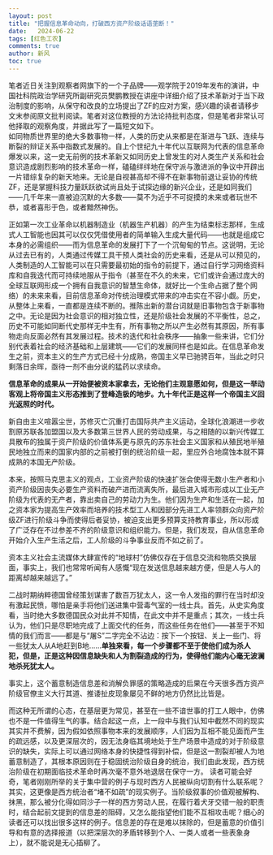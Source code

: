 ```yaml
---
layout: post
title: "把握信息革命动向，打破西方资产阶级话语垄断！"
date:   2024-06-22
tags: [红色工农]
comments: true
author: 新风
toc: true
---
```

笔者近日关注到观察者网旗下的一个子品牌——观学院于2019年发布的演讲，中国社科院政治学研究所副研究员樊鹏教授在讲座中详细介绍了技术革新对于当下政治制度的影响，从保守和改良的立场提出了ZF的应对方案，感兴趣的读者请移步文末参阅原文批判阅读。笔者对这位教授的方法论持批判态度，但是笔者非常认可他择取的观察角度，并据此写了一篇短文如下。   
   如同物质世界里的绝大多数事物一样，人类的历史从来都是在渐进与飞跃、连续与断裂的辩证关系中指数式发展的。自上个世纪九十年代以互联网为代表的信息革命爆发以来，这一史无前例的技术革新又如同历史上曾发生的对人类生产关系和社会意识造成剧烈影响的技术革命一样，磕磕绊绊地在保守派与激进派的争议中开辟出一片错综复杂的新天地来。无论是自视甚高却不得不在新事物前退让妥协的传统ZF，还是掌握科技力量跃跃欲试尚且处于试探边缘的新兴企业，还是如同我们——几千年来一直被迫沉默的大多数——莫不为近乎不可捉摸的未来或者玩世不恭，或者喜形于色，或者黯然神伤。    
   
   正如第一次工业革命以机器制造业（机器生产机器）的产生为结束标志那样，生成式人工智能也因其可以仅仅凭借使用者的简单输入生成大量代码——也就是组成它本身的必需组织——而为信息革命的发展打下了一个沉甸甸的节点。这说明，无论从过去已有的，人类通过传媒工具干预人类社会的历史来看，还是从可以预见的，人类制造的人工智能可以在只需要最初始的指令的前提下，通过自行学习网络资料库和自我迭代而可持续地服从于指令（甚至在不久的未来，它们或许会通过庞大的全球互联网形成一个拥有自我意识的智慧生命体，就好比一个生命占据了整个网络）的未来来看，目前信息革命对传统治理模式带来的冲击实在不容小觑。历史，从整体上来看，一直都是连续不断的。推陈出新的潜台词就是旧事物包含于新事物之中。无论是因为社会意识的相对独立性，还是阶级社会发展的不平衡性，总之，历史不可能如同断代史那样无中生有，所有事物之所以产生必然有其原因，所有事物走向反面必然有其发展过程。技术的迭代和社会秩序——抽象一些来讲，它们分别代表着社会的经济基础和上层建筑——它们的发展同样也是如此。在信息革命发生之前，资本主义的生产方式已经十分成熟，帝国主义早已驰骋百年，当此之时只剩落日余晖，亟待一剂不由分说的猛药以求续命。    
   
   **信息革命的成果从一开始便被资本家拿去，无论他们主观意愿如何，但是这一举动客观上将帝国主义形态推到了登峰造极的地步。九十年代正是这样一个帝国主义回光返照的时代。**    
   
   新自由主义喧嚣尘世，苏修灭亡沉重打击国际共产主义运动，全球化浪潮进一步收割原苏联各加盟国以及大多数第三世界人民的劳动成果，与之相随的以新兴传媒工具散布的独属于资产阶级的价值体系更与原先的苏东社会主义国家和从殖民地半殖民地独立而来的国家内部的之前被打倒的统治阶级一起，里应外合地腐蚀本就不算成熟的本国无产阶级。    
   
   本来，按照马克思主义的观点，工业资产阶级的快速扩张会使得无数小生产者和小资产阶级因丧失必要生产资料而破产进而流离失所，最后进入城市形成以工业无产阶级为代表的无产者，靠出卖自己的劳动力为生。他们因为生产和生活在一起，加之资本家为提高生产效率而培养的技术型工人和因部分先进工人率领群众向资产阶级ZF进行阶级斗争而使得后者妥协，被迫支出更多预算支持教育事业，所以形成了广泛存在不过参差不齐的阶级意识和组织能力。但是，我们发现，自从信息革命开始介入生产生活之后，工人阶级的斗争事业反而不如之前了。  
   
   资本主义社会主流媒体大肆宣传的“地球村”仿佛仅存在于信息交流和物质交换层面，事实上，我们也常常听闻有人感慨“现在发送信息越来越方便，但是人与人的距离却越来越远了。”    
   
   二战时期纳粹德国曾经策划谋害了数百万犹太人，这一令人发指的罪行在当时却没有激起民愤，哪怕是亲手将他们送进集中营毒气室的一线士兵。首先，从史实角度看，当时绝大多数德国民众对此并不知情，在此文中并不是重点；其次，一线士兵认为，他们只是尽职地完成了上面交代的任务，而这些任务在他们——甚至于不知情的我们而言——都是与“屠S”二字完全不沾边：按下一个按钮、关上一些门、将一些犹太人从A地赶到B地……**单独来看，每一个步骤都不至于使他们成为杀人犯，但是，正是这种因信息缺失和人为割裂造成的行为，使得他们能内心毫无波澜地杀死犹太人。**     
   
   事实上，这个蓄意制造信息差和消解负罪感的策略造成的后果在今天很多西方资产阶级官僚主义大行其道、推诿扯皮现象屡见不鲜的地方仍然比比皆是。      
   
   而这种无所谓的心态，在基层更为常见，甚至在一些不谙世事的打工人眼中，仿佛也不是一件值得生气的事。结合起这一点，上一段中与我们认知中截然不同的现实其实并不费解，因为假如依照事物本来的发展顺序，人们因为互相不能见面而产生的疏远感，以及更深层次的，因无法身临其境地处于生产场景中造成的对于阶级意识的缺失，实际上可以通过网络本身的快捷性得到补偿，但是这一割裂却被人为地蓄意制造了，其根本原因则在于稳固统治阶级自身的统治，我们由此发现，西方统治阶级在初期面临技术革命时再次毫不意外地退居在保守一方。
   读者可能会好奇，笔者刚刚所举的关于集中营的例子与现时西方人民被纵向切割有什么联系呢？其实，这更像是西方统治者“堵不如疏”的现实例子。当阶级叙事的价值观被解构、抹黑，那么被分化得如同沙子一样的西方劳动人民，在履行着犬牙交错一般的职责时，结合起前文提到的信息差的阻碍，又怎么能指望他们能不互相攻击呢？细心的读者还可以找出很多这样的例子。信息差的存在是难以抹除的，但是蓄意的价值引导和有意的选择报道（以把深层次的矛盾转移到个人、一类人或者一些表象身上），就不能说是无心插柳了。
   
   
   
